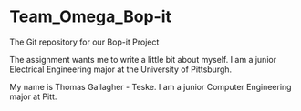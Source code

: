 # Team_Omega_Bop-it
The Git repository for our Bop-it Project

The assignment wants me to write a little bit about myself. I am a junior Electrical Engineering major at the University of Pittsburgh. 

My name is Thomas Gallagher - Teske. I am a junior Computer Engineering major at Pitt.
